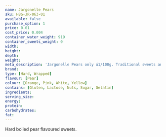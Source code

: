 ```yaml
---
name: Jargonelle Pears
sku: HBG-JR-063-01
available: false
purchase_option: 1
price: 0.01
cost_price: 0.004
container_water_weight: 919
container_sweets_weight: 0
width: 
height: 
depth: 
weight: 
meta_description: 'Jargonelle Pears only ú1/100g. Traditional sweets and more at Humbugs Confectionery Store. Specialists in satisfying your sweet tooth!'
brand: 
type: [Hard, Wrapped]
flavour: [Pear]
colour: [Orange, Pink, White, Yellow]
contains: [Gluten, Lactose, Nuts, Sugar, Gelatin]
ingredients: 
serving_size: 
energy: 
protein: 
carbohydrates: 
fat: 
---
```

Hard boiled pear flavoured sweets.